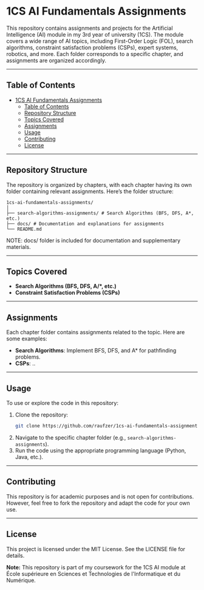 # 1CS AI Fundamentals Assignments

This repository contains assignments and projects for the Artificial Intelligence (AI) module in my 3rd year of university (1CS). The module covers a wide range of AI topics, including First-Order Logic (FOL), search algorithms, constraint satisfaction problems (CSPs), expert systems, robotics, and more. Each folder corresponds to a specific chapter, and assignments are organized accordingly.

---

## Table of Contents
- [1CS AI Fundamentals Assignments](#1cs-ai-fundamentals-assignments)
  - [Table of Contents](#table-of-contents)
  - [Repository Structure](#repository-structure)
  - [Topics Covered](#topics-covered)
  - [Assignments](#assignments)
  - [Usage](#usage)
  - [Contributing](#contributing)
  - [License](#license)

---

## Repository Structure
The repository is organized by chapters, with each chapter having its own folder containing relevant assignments. Here’s the folder structure:
```
1cs-ai-fundamentals-assignments/
│
├── search-algorithms-assignments/ # Search Algorithms (BFS, DFS, A*, etc.)
├── docs/ # Documentation and explanations for assignments
└── README.md
```
NOTE: docs/ folder is included for documentation and supplementary materials.

---

## Topics Covered
- **Search Algorithms (BFS, DFS, A/*, etc.)**
- **Constraint Satisfaction Problems (CSPs)**

---

## Assignments
Each chapter folder contains assignments related to the topic. Here are some examples:
- **Search Algorithms**: Implement BFS, DFS, and A* for pathfinding problems.
- **CSPs**: ..

---

## Usage
To use or explore the code in this repository:
1. Clone the repository:
   ```bash
   git clone https://github.com/raufzer/1cs-ai-fundamentals-assignments.git
   ```
2. Navigate to the specific chapter folder (e.g., `search-algorithms-assignments`).
3. Run the code using the appropriate programming language (Python, Java, etc.).

---

## Contributing
This repository is for academic purposes and is not open for contributions. However, feel free to fork the repository and adapt the code for your own use.

---

## License
This project is licensed under the MIT License. See the LICENSE file for details.

**Note:** This repository is part of my coursework for the 1CS AI module at École supérieure en Sciences et Technologies de l'Informatique et du Numérique.

